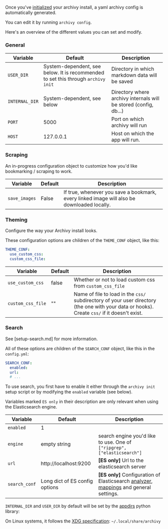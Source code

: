 Once you've [initialized](install.md) your archivy install, a yaml archivy config is automatically generated.

You can edit it by running `archivy config`.

Here's an overview of the different values you can set and modify.


### General

| Variable                | Default                     | Description                           |
|-------------------------|-----------------------------|---------------------------------------|
| `USER_DIR`      | System-dependent, see below. It is recommended to set this through `archivy init` | Directory in which markdown data will be saved |
| `INTERNAL_DIR` | System-dependent, see below | Directory where archivy internals will be stored (config, db...)
| `PORT`          | 5000                        | Port on which archivy will run        |
| `HOST`          | 127.0.0.1                   | Host on which the app will run. |

### Scraping

An in-progress configuration object to customize how you'd like bookmarking / scraping to work.

| Variable                | Default                     | Description                           |
|-------------------------|-----------------------------|---------------------------------------|
| `save_images` | False | If true, whenever you save a bookmark, every linked image will also be downloaded locally. | 

### Theming

Configure the way your Archivy install looks.

These configuration options are children of the `THEME_CONF` object, like this:

```yaml
THEME_CONF:
  use_custom_css:
  custom_css_file:
```

| Variable | Default | Description |
|------|-------|----|
| `use_custom_css` | false | Whether or not to load custom css from `custom_css_file` |
| `custom_css_file` | "" | Name of file to load in the `css/` subdirectory of your user directory (the one with your data or hooks). Create `css/` if it doesn't exist. |


### Search

See [setup-search.md] for more information.

All of these options are children of the `SEARCH_CONF` object, like this in the `config.yml`:

```yaml
SEARCH_CONF:
  enabled:
  url:
  # ...
```
To use search, you first have to enable it either through the `archivy init` setup script or by modifying the `enabled` variable (see below).

Variables marked `ES only` in their description are only relevant when using the Elasticsearch engine.

| Variable                | Default                        | Description                           |
|-------------------------|--------------------------------|---------------------------------------|
| `enabled`               | 1                              |                                       |
| `engine`                | empty string                   | search engine you'd like to use. One of `["ripgrep", ["elasticsearch"]`|
| `url`                   | http://localhost:9200          | **[ES only]** Url to the elasticsearch server       |
| `search_conf`           | Long dict of ES config options | **[ES only]** Configuration of Elasticsearch [analyzer](https://www.elastic.co/guide/en/elasticsearch/reference/current/analysis.html), [mappings](https://www.elastic.co/guide/en/elasticsearch/reference/current/mapping.html) and general settings. |


`INTERNAL_DIR` and `USER_DIR` by default will be set by the
[appdirs](https://pypi.org/project/appdirs/) python library:

On Linux systems, it follows the [XDG
specification](https://specifications.freedesktop.org/basedir-spec/basedir-spec-latest.html):
`~/.local/share/archivy`
